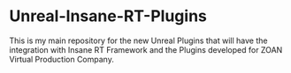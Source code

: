 # Unreal-Insane-RT-Plugins
This is my main repository for the new Unreal Plugins that will have the integration with Insane RT Framework and the Plugins developed for ZOAN Virtual Production Company.
